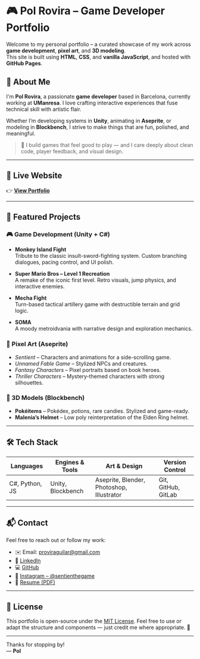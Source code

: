 # 🎮 Pol Rovira – Game Developer Portfolio

Welcome to my personal portfolio – a curated showcase of my work across **game development**, **pixel art**, and **3D modeling**.  
This site is built using **HTML**, **CSS**, and **vanilla JavaScript**, and hosted with **GitHub Pages**.

## 🧠 About Me

I'm **Pol Rovira**, a passionate **game developer** based in Barcelona, currently working at **UManresa**. I love crafting interactive experiences that fuse technical skill with artistic flair.

Whether I’m developing systems in **Unity**, animating in **Aseprite**, or modeling in **Blockbench**, I strive to make things that are fun, polished, and meaningful.

> 🎯 I build games that feel good to play — and I care deeply about clean code, player feedback, and visual design.

---

## 🚀 Live Website

👉 **[View Portfolio](https://polroviraguilar.github.io/portfolio)**

---

## 🧩 Featured Projects

### 🎮 Game Development (Unity + C#)
- **Monkey Island Fight**  
  Tribute to the classic insult-sword-fighting system. Custom branching dialogues, pacing control, and UI polish.

- **Super Mario Bros – Level 1 Recreation**  
  A remake of the iconic first level. Retro visuals, jump physics, and interactive enemies.

- **Mecha Fight**  
  Turn-based tactical artillery game with destructible terrain and grid logic.

- **SOMA**  
  A moody metroidvania with narrative design and exploration mechanics.

### 🎨 Pixel Art (Aseprite)
- *Sentient* – Characters and animations for a side-scrolling game.  
- *Unnamed Fable Game* – Stylized NPCs and creatures.  
- *Fantasy Characters* – Pixel portraits based on book heroes.  
- *Thriller Characters* – Mystery-themed characters with strong silhouettes.

### 🧊 3D Models (Blockbench)
- **Pokéitems** – Pokédex, potions, rare candies. Stylized and game-ready.  
- **Malenia’s Helmet** – Low poly reinterpretation of the Elden Ring helmet.

---

## 🛠 Tech Stack

| Languages      | Engines & Tools     | Art & Design           | Version Control |
|----------------|---------------------|-------------------------|-----------------|
| C#, Python, JS | Unity, Blockbench   | Aseprite, Blender, Photoshop, Illustrator | Git, GitHub, GitLab |

---

## 📬 Contact

Feel free to reach out or follow my work:

- ✉️ Email: [proviraguilar@gmail.com](mailto:proviraguilar@gmail.com)  
- 💼 [LinkedIn](https://www.linkedin.com/in/pol-rovira-aguilar-4257961b1/)  
- 💻 [GitHub](https://github.com/polroviraguilar)  
- 🎨 [Instagram – @sentienthegame](https://www.instagram.com/sentienthegame/)  
- 📄 [Resume (PDF)](https://polroviraguilar.github.io/portfolio/resume.pdf)

---

## 📝 License

This portfolio is open-source under the [MIT License](LICENSE). Feel free to use or adapt the structure and components — just credit me where appropriate. 🙂

---

Thanks for stopping by!  
— **Pol**
